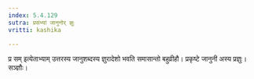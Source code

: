 ```yaml
---
index: 5.4.129
sutra: प्रसंभ्यां जानुनोर् ज्ञुः
vritti: kashika

---
```

प्र सम् इत्येताभ्याम् उत्तरस्य जानुशब्दस्य ज्ञुरादेशो भवति समासान्तो बहुव्रीहौ। प्रकृष्टे जानुनी अस्य प्रज्ञुः। सञ्ज्ञौः।